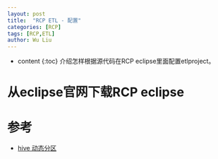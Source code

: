 ```yaml
---
layout: post
title:  "RCP ETL - 配置"
categories: [RCP]
tags: [RCP,ETL]
author: Wu Liu
---
```


* content
{:toc}
介绍怎样根据源代码在RCP eclipse里面配置etlproject。




# 从eclipse官网下载RCP eclipse

# 参考
 - [hive 动态分区](https://cwiki.apache.org/confluence/display/Hive/Configuration+Properties)
